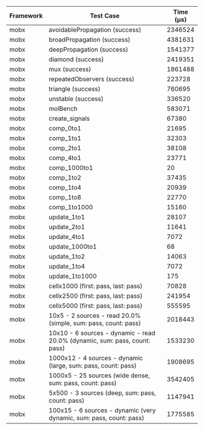 | Framework | Test Case | Time (μs) |
| --- | --- | --- |
| mobx | avoidablePropagation (success) | 2346524 |
| mobx | broadPropagation (success) | 4381631 |
| mobx | deepPropagation (success) | 1541377 |
| mobx | diamond (success) | 2419351 |
| mobx | mux (success) | 1861488 |
| mobx | repeatedObservers (success) | 223728 |
| mobx | triangle (success) | 760695 |
| mobx | unstable (success) | 336520 |
| mobx | molBench | 583071 |
| mobx | create_signals | 67380 |
| mobx | comp_0to1 | 21695 |
| mobx | comp_1to1 | 32303 |
| mobx | comp_2to1 | 38108 |
| mobx | comp_4to1 | 23771 |
| mobx | comp_1000to1 | 20 |
| mobx | comp_1to2 | 37435 |
| mobx | comp_1to4 | 20939 |
| mobx | comp_1to8 | 22770 |
| mobx | comp_1to1000 | 15160 |
| mobx | update_1to1 | 28107 |
| mobx | update_2to1 | 11641 |
| mobx | update_4to1 | 7072 |
| mobx | update_1000to1 | 68 |
| mobx | update_1to2 | 14063 |
| mobx | update_1to4 | 7072 |
| mobx | update_1to1000 | 175 |
| mobx | cellx1000 (first: pass, last: pass) | 70828 |
| mobx | cellx2500 (first: pass, last: pass) | 241954 |
| mobx | cellx5000 (first: pass, last: pass) | 555595 |
| mobx | 10x5 - 2 sources - read 20.0% (simple, sum: pass, count: pass) | 2018443 |
| mobx | 10x10 - 6 sources - dynamic - read 20.0% (dynamic, sum: pass, count: pass) | 1533230 |
| mobx | 1000x12 - 4 sources - dynamic (large, sum: pass, count: pass) | 1908695 |
| mobx | 1000x5 - 25 sources (wide dense, sum: pass, count: pass) | 3542405 |
| mobx | 5x500 - 3 sources (deep, sum: pass, count: pass) | 1147941 |
| mobx | 100x15 - 6 sources - dynamic (very dynamic, sum: pass, count: pass) | 1775585 |
